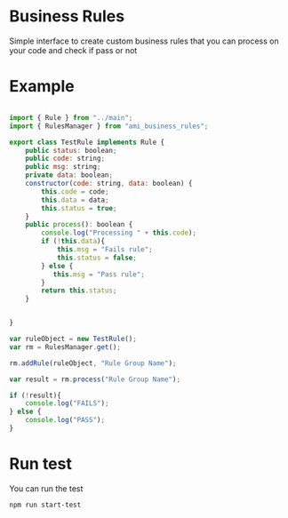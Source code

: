 # Business Rules
Simple interface to create custom business rules that you can process on your code and check if pass or not

# Example
```js

import { Rule } from "../main";
import { RulesManager } from "ami_business_rules";

export class TestRule implements Rule {
    public status: boolean;
    public code: string;
    public msg: string;
    private data: boolean;
    constructor(code: string, data: boolean) {
        this.code = code;
        this.data = data;
        this.status = true;
    }
    public process(): boolean {
        console.log("Processing " + this.code);
        if (!this.data){
            this.msg = "Fails rule";
            this.status = false;
        } else {
           this.msg = "Pass rule";
        }
        return this.status;
    }


}

var ruleObject = new TestRule();
var rm = RulesManager.get();

rm.addRule(ruleObject, "Rule Group Name");

var result = rm.process("Rule Group Name");

if (!result){
    console.log("FAILS");
} else {
    console.log("PASS");
}

```

# Run test
You can run the test
```bash
npm run start-test
```


